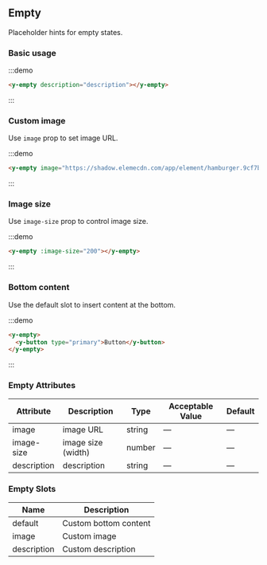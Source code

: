 ## Empty

Placeholder hints for empty states.

### Basic usage

:::demo

```html
<y-empty description="description"></y-empty>
```
:::

### Custom image

Use `image` prop to set image URL.

:::demo

```html
<y-empty image="https://shadow.elemecdn.com/app/element/hamburger.9cf7b091-55e9-11e9-a976-7f4d0b07eef6.png"></y-empty>
```
:::

### Image size

Use `image-size` prop to control image size.

:::demo

```html
<y-empty :image-size="200"></y-empty>
```
:::

### Bottom content

Use the default slot to insert content at the bottom.

:::demo
```html
<y-empty>
  <y-button type="primary">Button</y-button>
</y-empty>
```
:::

### Empty Attributes
| Attribute       | Description      | Type         | Acceptable Value    | Default   |
|-------------  |---------------- |---------------- |---------------------- |-------- |
| image          | image URL       | string  |          —             |    —     |
| image-size    | image size (width)  | number | — |    —  |
| description  | description    | string  |    —  |  — |

### Empty Slots

| Name | Description |
|------|--------|
| default | Custom bottom content  |
| image | Custom image     |
| description | Custom description     |
